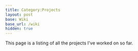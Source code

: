 ```yaml
---
title: Category:Projects
layout: post
base: Wiki
base_url: /wiki
hidden: true
---
```


This page is a listing of all the projects I've worked on so far.
